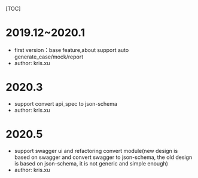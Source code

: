 [TOC]

# 2019.12~2020.1
- first version：base feature,about support auto generate_case/mock/report
- author: kris.xu

# 2020.3
- support convert api_spec to json-schema
- author: kris.xu

# 2020.5
- support swagger ui and refactoring convert module(new design is based on swagger and convert swagger to json-schema, the old design is based on json-schema, it is not generic and simple enough) 
- author: kris.xu